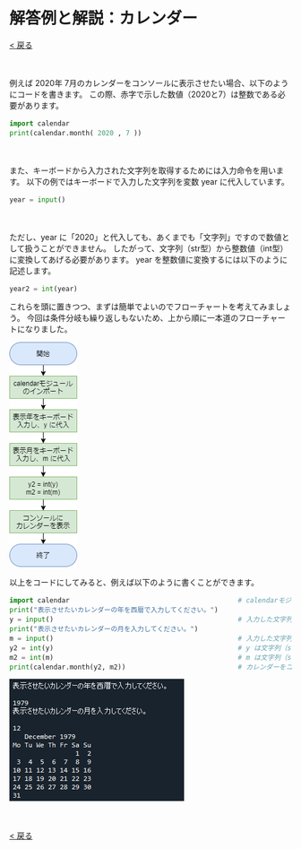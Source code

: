 # 解答例と解説：カレンダー

[< 戻る](../)

　

例えば 2020年 7月のカレンダーをコンソールに表示させたい場合、以下のようにコードを書きます。
この際、赤字で示した数値（2020と7）は整数である必要があります。

```python
import calendar
print(calendar.month( 2020 , 7 ))
```

　

また、キーボードから入力された文字列を取得するためには入力命令を用います。
以下の例ではキーボードで入力した文字列を変数 year に代入しています。

```python
year = input()
```

　

ただし、year に「2020」と代入しても、あくまでも「文字列」ですので数値として扱うことができません。
したがって、文字列（str型）から整数値（int型）に変換してあげる必要があります。
year を整数値に変換するには以下のように記述します。

```python
year2 = int(year)
```


これらを頭に置きつつ、まずは簡単でよいのでフローチャートを考えてみましょう。
今回は条件分岐も繰り返しもないため、上から順に一本道のフローチャートになりました。



![img](assets/image1.png)





以上をコードにしてみると、例えば以下のように書くことができます。

```python
import calendar                                          # calendarモジュールをインポート
print("表示させたいカレンダーの年を西暦で入力してください。")
y = input()                                              # 入力した文字列を y に代入
print("表示させたいカレンダーの月を入力してください。")
m = input()                                              # 入力した文字列を m に代入
y2 = int(y)                                              # y は文字列（str型）なので整数値（int型）に変換し、y2 に代入
m2 = int(m)                                              # m は文字列（str型）なので整数値（int型）に変換し、m2 に代入
print(calendar.month(y2, m2))                            # カレンダーをコンソールに表示
```

![img](assets/image2.png)

　

[< 戻る](../)